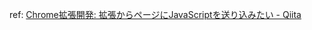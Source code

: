 ref: [Chrome拡張開発: 拡張からページにJavaScriptを送り込みたい - Qiita](https://qiita.com/suin/items/5e1aa942e654bce442f7)
